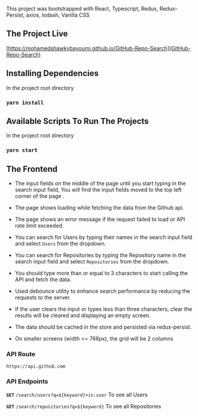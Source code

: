 This project was bootstrapped with React, Typescript, Redux, Redux-Persist, axios, lodash, Vanilla CSS

## The Project Live

[https://mohamedshawkybayoumi.github.io/GitHub-Repo-Search](GitHub-Repo-Search)

## Installing Dependencies

In the project root directory

### `yarn install`

## Available Scripts To Run The Projects

In the project root directory

### `yarn start`

## The Frontend

* The input fields on the middle of the page until you start typing in the search input field, You will find the input fields moved to the top left corner of the page .<br />

* The page shows loading while fetching the data from the Github api.<br />

* The page shows an error message if the request failed to load or API rate limit exceeded.<br />

* You can search for Users by typing their names in the search input field and select `Users` from the dropdown.<br />

* You can search for Repositories by typing the Repository name in the search input field and select `Repositories` from the dropdown.<br />

* You should type more than or equal to 3 characters to start calling the API and fetch the data.<br />

* Used debounce utility to enhance search performance by reducing the requests to the server.<br />

* If the user clears the input or types less than three characters, clear the results will be cleared and displaying an empty screen. <br />

* The data should be cached in the store and persisted via redux-persist.<br />

* On smaller screens (width <= 768px), the grid will be 2 columns<br />

### API Route

`https://api.github.com`

### API Endpoints

**`GET`** `/search/users?q=${keyword}+in:user`
To see all Users<br />

**`GET`** `/search/repositories?q=${keyword}`
To see all Repositories<br />
